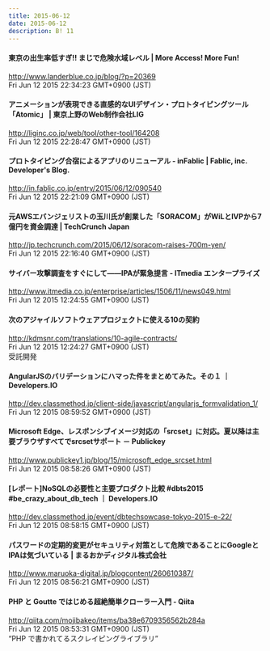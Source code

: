 ```yaml
---
title: 2015-06-12
date: 2015-06-12
description: B! 11
---
```


#### 東京の出生率低すぎ!! まじで危険水域レベル | More Access! More Fun!
http://www.landerblue.co.jp/blog/?p=20369<br>
Fri Jun 12 2015 22:34:23 GMT+0900 (JST)<br>


#### アニメーションが表現できる直感的なUIデザイン・プロトタイピングツール「Atomic」 | 東京上野のWeb制作会社LIG
http://liginc.co.jp/web/tool/other-tool/164208<br>
Fri Jun 12 2015 22:28:47 GMT+0900 (JST)<br>


#### プロトタイピング合宿によるアプリのリニューアル - inFablic | Fablic, inc. Developer's Blog.
http://in.fablic.co.jp/entry/2015/06/12/090540<br>
Fri Jun 12 2015 22:21:09 GMT+0900 (JST)<br>


#### 元AWSエバンジェリストの玉川氏が創業した「SORACOM」がWiLとIVPから7億円を資金調達  |  TechCrunch Japan
http://jp.techcrunch.com/2015/06/12/soracom-raises-700m-yen/<br>
Fri Jun 12 2015 22:16:40 GMT+0900 (JST)<br>


####  サイバー攻撃調査をすぐにして――IPAが緊急提言 - ITmedia エンタープライズ
http://www.itmedia.co.jp/enterprise/articles/1506/11/news049.html<br>
Fri Jun 12 2015 12:24:55 GMT+0900 (JST)<br>


#### 次のアジャイルソフトウェアプロジェクトに使える10の契約
http://kdmsnr.com/translations/10-agile-contracts/<br>
Fri Jun 12 2015 12:24:27 GMT+0900 (JST)<br>
受託開発


#### AngularJSのバリデーションにハマった件をまとめてみた。その１ ｜ Developers.IO
http://dev.classmethod.jp/client-side/javascript/angularjs_formvalidation_1/<br>
Fri Jun 12 2015 08:59:52 GMT+0900 (JST)<br>


#### Microsoft Edge、レスポンシブイメージ対応の「srcset」に対応。夏以降は主要ブラウザすべてでsrcsetサポート － Publickey
http://www.publickey1.jp/blog/15/microsoft_edge_srcset.html<br>
Fri Jun 12 2015 08:58:26 GMT+0900 (JST)<br>


#### [レポート]NoSQLの必要性と主要プロダクト比較 #dbts2015 #be_crazy_about_db_tech ｜ Developers.IO
http://dev.classmethod.jp/event/dbtechsowcase-tokyo-2015-e-22/<br>
Fri Jun 12 2015 08:58:15 GMT+0900 (JST)<br>


#### パスワードの定期的変更がセキュリティ対策として危険であることにGoogleとIPAは気づいている | まるおかディジタル株式会社
http://www.maruoka-digital.jp/blogcontent/260610387/<br>
Fri Jun 12 2015 08:56:21 GMT+0900 (JST)<br>


#### PHP と Goutte ではじめる超絶簡単クローラー入門 - Qiita
http://qiita.com/mojibakeo/items/ba38e6709356562b284a<br>
Fri Jun 12 2015 08:53:31 GMT+0900 (JST)<br>
“PHP で書かれてるスクレイピングライブラリ”



